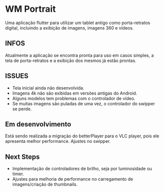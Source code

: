 # WM Portrait

Uma aplicação flutter para utilizar um tablet antigo como porta-retratos digital, incluindo a exibição de imagens, imagens 360 e vídeos.

## INFOS

Atualmente a aplicação se encontra pronta para uso em casos simples, a tela de porta-retratos e a exibição dos mesmos já estão prontas.

## ISSUES

- Tela inicial ainda não desenvolvida.
- Imagens 4k não são exibidas em versões antigas do Android.
- Alguns modelos tem problemas com o controlador de vídeo.
- Se muitas imagens são puladas de uma vez, o controlador do swipper se perde.

## Em desenvolvimento

Está sendo realizada a migração do betterPlayer para o VLC player, pois ele apresenta melhor performance.
Ajustes no swipper.

## Next Steps

- Implementação de controladores de brilho, seja por luminosidade ou timer.
- Ajustes para melhoria de performance no carregamento de imagens/criação de thumbnails.